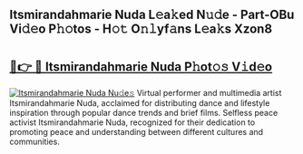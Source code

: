 ## Itsmirandahmarie Nuda L𝚎a𝚔ed N𝚞𝚍e - Part-OBu Vi𝚍𝚎o P𝚑𝚘tos - H𝚘𝚝 O𝚗𝚕yf𝚊ns L𝚎a𝚔s Xzon8

# <h2><a href="http://kf7s29i.oniu.top/?m=Itsmirandahmarie+Nuda">🔗👉 🔴 Itsmirandahmarie Nuda P𝚑ot𝚘𝚜 V𝚒d𝚎o</a></h2>

[![Itsmirandahmarie Nuda Nu𝚍e𝚜](https://i.imgur.com/0qMVB7G.gif)](http://kf7s29i.oniu.top/?m=Itsmirandahmarie+Nuda)
Virtual performer and multimedia artist Itsmirandahmarie Nuda, acclaimed for distributing dance and lifestyle inspiration through popular dance trends and brief films. Selfless peace activist Itsmirandahmarie Nuda, recognized for their dedication to promoting peace and understanding between different cultures and communities.  
